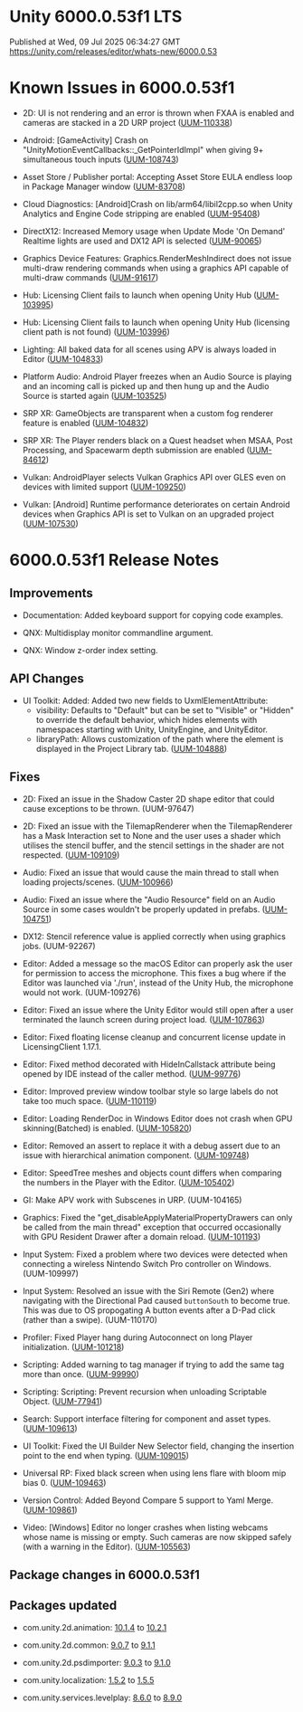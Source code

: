 # Unity 6000.0.53f1 LTS
Published at Wed, 09 Jul 2025 06:34:27 GMT  
https://unity.com/releases/editor/whats-new/6000.0.53

# Known Issues in 6000.0.53f1

- 2D: UI is not rendering and an error is thrown when FXAA is enabled and cameras are stacked in a 2D URP project
    ([UUM-110338](https://issuetracker.unity3d.com/issues/ui-is-not-rendering-and-an-error-is-thrown-when-fxaa-is-enabled-and-cameras-are-stacked-in-a-2d-urp-project))

- Android: [GameActivity] Crash on "UnityMotionEventCallbacks::_GetPointerIdImpl" when giving 9+ simultaneous touch inputs 
    ([UUM-108743](https://issuetracker.unity3d.com/issues/android-crash-on-unitymotioneventcallbacks-getpointeridimpl-when-giving-8-simultaneous-touch-inputs))

- Asset Store / Publisher portal: Accepting Asset Store EULA endless loop in Package Manager window
    ([UUM-83708](https://issuetracker.unity3d.com/issues/accepting-asset-store-eula-endless-loop-in-package-manager-window))

- Cloud Diagnostics: [Android]Crash on lib/arm64/libil2cpp.so when Unity Analytics and Engine Code stripping are enabled
    ([UUM-95408](https://issuetracker.unity3d.com/issues/android-crash-on-lib-slash-arm64-slash-libil2cpp-dot-so-when-unity-analytics-and-engine-code-stripping-are-enabled))

- DirectX12: Increased Memory usage when Update Mode 'On Demand' Realtime lights are used and DX12 API is selected
    ([UUM-90065](https://issuetracker.unity3d.com/issues/increased-memory-usage-when-update-mode-on-demand-realtime-lights-are-used-and-dx12-api-is-selected))

- Graphics Device Features: Graphics.RenderMeshIndirect does not issue multi-draw rendering commands when using a graphics API capable of multi-draw commands
    ([UUM-91617](https://issuetracker.unity3d.com/issues/graphics-dot-rendermeshindirect-does-not-issue-multi-draw-rendering-commands-when-using-a-graphics-api-capable-of-multi-draw-commands))

- Hub: Licensing Client fails to launch when opening Unity Hub
    ([UUM-103995](https://issuetracker.unity3d.com/issues/licensing-client-fails-to-launch-when-opening-unity-hub-1))

- Hub: Licensing Client fails to launch when opening Unity Hub (licensing client path is not found)
    ([UUM-103996](https://issuetracker.unity3d.com/issues/licensing-client-fails-to-launch-when-opening-unity-hub-licensing-client-path-is-not-found))

- Lighting: All baked data for all scenes using APV is always loaded in Editor
    ([UUM-104833](https://issuetracker.unity3d.com/issues/all-baked-data-for-all-scenes-using-apv-is-always-loaded-in-editor))

- Platform Audio: Android Player freezes when an Audio Source is playing and an incoming call is picked up and then hung up and the Audio Source is started again
    ([UUM-103525](https://issuetracker.unity3d.com/issues/android-player-freezes-when-an-audio-source-is-playing-and-an-incoming-call-is-picked-up-and-then-hung-up-and-the-audio-source-is-started-again))

- SRP XR: GameObjects are transparent when a custom fog renderer feature is enabled
    ([UUM-104832](https://issuetracker.unity3d.com/issues/gameobjects-are-transparent-when-a-custom-fog-renderer-feature-is-enabled))

- SRP XR: The Player renders black on a Quest headset when MSAA, Post Processing, and Spacewarm depth submission are enabled
    ([UUM-84612](https://issuetracker.unity3d.com/issues/the-player-renders-black-on-a-quest-headset-when-msaa-post-processing-and-spacewarm-depth-submission-are-enabled))

- Vulkan: AndroidPlayer selects Vulkan Graphics API over GLES even on devices with limited support
    ([UUM-109250](https://issuetracker.unity3d.com/issues/androidplayer-selects-vulkan-graphics-api-over-gles-even-on-devices-with-limited-support))

- Vulkan: [Android] Runtime performance deteriorates on certain Android devices when Graphics API is set to Vulkan on an upgraded project
    ([UUM-107530](https://issuetracker.unity3d.com/issues/build-performance-deteriorates-on-certain-android-devices-when-graphics-api-is-set-to-vulkan-on-an-upgraded-project))



# 6000.0.53f1 Release Notes

## Improvements

- Documentation: Added keyboard support for copying code examples.

- QNX: Multidisplay monitor commandline argument.

- QNX: Window z-order index setting.



## API Changes

- UI Toolkit: Added: Added two new fields to UxmlElementAttribute:<br>
    - visibility: Defaults to "Default" but can be set to "Visible" or "Hidden" to override the default behavior, which hides elements with namespaces starting with Unity, UnityEngine, and UnityEditor.<br>
    - libraryPath: Allows customization of the path where the element is displayed in the Project Library tab.
    ([UUM-104888](https://issuetracker.unity3d.com/issues/custom-elements-not-visible-in-ui-builder-when-defined-in-a-namespace-starting-with-unity))



## Fixes

- 2D: Fixed an issue in the Shadow Caster 2D shape editor that could cause exceptions to be thrown.
    (UUM-97647)

- 2D: Fixed an issue with the TilemapRenderer when the TilemapRenderer has a Mask Interaction set to None and the user uses a shader which utilises the stencil buffer, and the stencil settings in the shader are not respected.
    ([UUM-109109](https://issuetracker.unity3d.com/issues/tilemap-renderer-does-not-reflect-the-stencil-buffer-when-the-tilemap-renderer-mode-is-set-to-chunk))

- Audio: Fixed an issue that would cause the main thread to stall when loading projects/scenes.
    ([UUM-100966](https://issuetracker.unity3d.com/issues/main-thread-stalling-when-loading-audio-source-asset-asynchronously-while-preloading-another-audio-source-asset))

- Audio: Fixed an issue where the "Audio Resource" field on an Audio Source in some cases wouldn't be properly updated in prefabs.
    ([UUM-104751](https://issuetracker.unity3d.com/issues/overrides-in-nested-prefabs-are-ignored-when-importing))

- DX12: Stencil reference value is applied correctly when using graphics jobs.
    (UUM-92267)

- Editor: Added a message so the macOS Editor can properly ask the user for permission to access the microphone. This fixes a bug where if the Editor was launched via './run', instead of the Unity Hub, the microphone would not work.
    (UUM-109276)

- Editor: Fixed an issue where the Unity Editor would still open after a user terminated the launch screen during project load.
    ([UUM-107863](https://issuetracker.unity3d.com/issues/the-editor-opens-when-the-window-is-closed-right-after-launch))

- Editor: Fixed floating license cleanup and concurrent license update in LicensingClient 1.17.1.

- Editor: Fixed method decorated with HideInCallstack attribute being opened by IDE instead of the caller method.
    ([UUM-99776](https://issuetracker.unity3d.com/issues/hidden-method-is-opened-in-ide-when-double-clicking-the-log-message-in-the-console-that-has-the-hideincallstackattribute))

- Editor: Improved preview window toolbar style so large labels do not take too much space.
    ([UUM-110119](https://issuetracker.unity3d.com/issues/preview-window-buttons-are-pushed-out-by-header-text))

- Editor: Loading RenderDoc in Windows Editor does not crash when GPU skinning\(Batched\) is enabled.
    ([UUM-105820](https://issuetracker.unity3d.com/issues/crash-on-d3dkmtopenresource-when-capturing-with-renderdoc-while-gpu-skinning-is-set-to-gpu-batched))

- Editor: Removed an assert to replace it with a debug assert due to an issue with hierarchical animation component.
    ([UUM-109748](https://issuetracker.unity3d.com/issues/assertion-failed-on-expression-error-occurs-when-multiple-animation-components-are-instantiated-after-changing-the-culling-type))

- Editor: SpeedTree meshes and objects count differs when comparing the numbers in the Player with the Editor.
    ([UUM-105402](https://issuetracker.unity3d.com/issues/speedtree-meshes-and-objects-count-differs-when-comparing-the-numbers-in-the-player-with-the-editor))

- GI: Make APV work with Subscenes in URP.
    (UUM-104165)

- Graphics: Fixed the "get_disableApplyMaterialPropertyDrawers can only be called from the main thread" exception that occurred occasionally with GPU Resident Drawer after a domain reload.
    ([UUM-101193](https://issuetracker.unity3d.com/issues/unityexception-get-disableapplymaterialpropertydrawers-can-only-be-called-from-the-main-thread))

- Input System: Fixed a problem where two devices were detected when connecting a wireless Nintendo Switch Pro controller on Windows.
    (UUM-109997)

- Input System: Resolved an issue with the Siri Remote \(Gen2\) where navigating with the Directional Pad caused `buttonSouth` to become true. This was due to OS propogating A button events after a D-Pad click \(rather than a swipe\).
    (UUM-110170)

- Profiler: Fixed Player hang during Autoconnect on long Player initialization.
    ([UUM-101218](https://issuetracker.unity3d.com/issues/player-unresponsive-when-building-a-specific-project-with-autoconnect-profiler-enabled))

- Scripting: Added warning to tag manager if trying to add the same tag more than once.
    ([UUM-99990](https://issuetracker.unity3d.com/issues/no-error-notification-is-displayed-when-creating-a-tag-with-an-already-existing-name))

- Scripting: Scripting: Prevent recursion when unloading Scriptable Object.
    ([UUM-77941](https://issuetracker.unity3d.com/issues/crash-on-tlsf-free-when-calling-unloadresources-with-the-ondisable-function))

- Search: Support interface filtering for component and asset types.
    ([UUM-109613](https://issuetracker.unity3d.com/issues/search-filtering-by-interface-type-does-not-work))

- UI Toolkit: Fixed the UI Builder New Selector field, changing the insertion point to the end when typing.
    ([UUM-109015](https://issuetracker.unity3d.com/issues/ui-builder-insertion-point-jumps-to-the-end-of-the-string-when-editing-a-new-selector-name))

- Universal RP: Fixed black screen when using lens flare with bloom mip bias 0.
    ([UUM-109463](https://issuetracker.unity3d.com/issues/game-view-fails-to-render-and-becomes-dark-when-the-screen-space-lens-flare-components-intensity-is-set-to-1-and-the-bloom-mip-bias-is-set-to-0))

- Version Control: Added Beyond Compare 5 support to Yaml Merge.
    ([UUM-109861](https://issuetracker.unity3d.com/issues/beyond-compare-5-is-not-supported-by-yaml-merge))

- Video: \[Windows\] Editor no longer crashes when listing webcams whose name is missing or empty. Such cameras are now skipped safely \(with a warning in the Editor\).
    ([UUM-105563](https://issuetracker.unity3d.com/issues/editor-crashes-with-platformwebcamtexture-getdevicenames-when-a-virtual-camera-is-present-and-friendlyname-property-is-deleted-from-registry))




## Package changes in 6000.0.53f1

## Packages updated

- com.unity.2d.animation: [10.1.4](https://docs.unity3d.com/Packages/com.unity.2d.animation@10.1//changelog/CHANGELOG.html) to [10.2.1](https://docs.unity3d.com/Packages/com.unity.2d.animation@10.2//changelog/CHANGELOG.html)

- com.unity.2d.common: [9.0.7](https://docs.unity3d.com/Packages/com.unity.2d.common@9.0//changelog/CHANGELOG.html) to [9.1.1](https://docs.unity3d.com/Packages/com.unity.2d.common@9.1//changelog/CHANGELOG.html)

- com.unity.2d.psdimporter: [9.0.3](https://docs.unity3d.com/Packages/com.unity.2d.psdimporter@9.0//changelog/CHANGELOG.html) to [9.1.0](https://docs.unity3d.com/Packages/com.unity.2d.psdimporter@9.1//changelog/CHANGELOG.html)

- com.unity.localization: [1.5.2](https://docs.unity3d.com/Packages/com.unity.localization@1.5//changelog/CHANGELOG.html) to [1.5.5](https://docs.unity3d.com/Packages/com.unity.localization@1.5//changelog/CHANGELOG.html)

- com.unity.services.levelplay: [8.6.0](https://docs.unity3d.com/Packages/com.unity.services.levelplay@8.6//changelog/CHANGELOG.html) to [8.9.0](https://docs.unity3d.com/Packages/com.unity.services.levelplay@8.9//changelog/CHANGELOG.html)